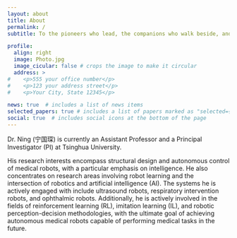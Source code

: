 ```yaml
---
layout: about
title: About
permalink: /
subtitle: To the pioneers who lead, the companions who walk beside, and the successors yet to stride.

profile:
  align: right
  image: Photo.jpg
  image_cicular: false # crops the image to make it circular
  address: >
#    <p>555 your office number</p>
#    <p>123 your address street</p>
#    <p>Your City, State 12345</p>

news: true  # includes a list of news items
selected_papers: true # includes a list of papers marked as "selected={true}"
social: true  # includes social icons at the bottom of the page
---
```


Dr. Ning (宁国琛) is currently an Assistant Professor and a Principal Investigator (PI) at Tsinghua University.

His research interests encompass structural design and autonomous control of medical robots, with a particular emphasis on intelligence. 
He also concentrates on research areas involving robot learning and the intersection of robotics and artificial intelligence (AI). The systems he is actively engaged with include ultrasound robots, respiratory intervention robots, and ophthalmic robots. 
Additionally, he is actively involved in the fields of reinforcement learning (RL), imitation learning (IL), and robotic perception-decision methodologies, with the ultimate goal of achieving autonomous medical robots capable of performing medical tasks in the future.
